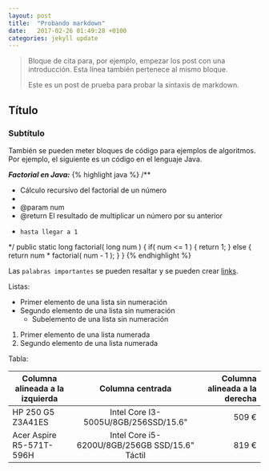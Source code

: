 ```yaml
---
layout: post
title:  "Probando markdown"
date:   2017-02-26 01:49:28 +0100
categories: jekyll update
---
```

> Bloque de cita para, por ejemplo, empezar los post con una introducción.
> Esta línea también pertenece al mismo bloque.
>
> Este es un post de prueba para probar la sintaxis de markdown.

## Título

### Subtítulo

También se pueden meter bloques de código para ejemplos de algoritmos. 
Por ejemplo, el siguiente es un código en el lenguaje Java.

**_Factorial en Java:_**
{% highlight java %}
/**
 * Cálculo recursivo del factorial de un número
 * 
 * @param num
 * @return El resultado de multiplicar un número por su anterior 
 *     hasta llegar a 1
 */
public static long factorial( long num ) {
    if( num <= 1 ) {
        return 1;
    } else {
        return num * factorial( num - 1 );
    }
}
{% endhighlight %}

Las `palabras importantes` se pueden resaltar y se pueden crear [links][linkado].

Listas:
- Primer elemento de una lista sin numeración
- Segundo elemento de una lista sin numeración
  - Subelemento de una lista sin numeración

1. Primer elemento de una lista numerada
2. Segundo elemento de una lista numerada

Tabla:

Columna alineada a la izquierda | Columna centrada | Columna alineada a la derecha
--- | :-: | --:
HP 250 G5 Z3A41ES | Intel Core I3-5005U/8GB/256SSD/15.6" | 509 €
Acer Aspire R5-571T-596H | Intel Core i5-6200U/8GB/256GB SSD/15.6" Táctil | 819 €

[linkado]: https://github.com/benjapamies